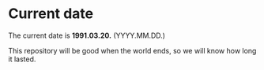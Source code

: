 # Current date

The current date is **1991.03.20.** (YYYY.MM.DD.)

This repository will be good when the world ends, so we will know how long it lasted.